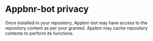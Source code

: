 # Appbnr-bot privacy

Once installed in your repository, Appbnr-bot may have access to the repository content as per your granted.
Appbnr may cache repository contents to perform its functions.
